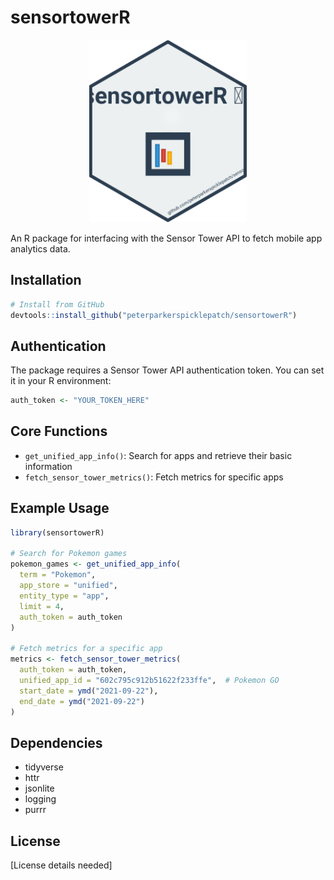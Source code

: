 # sensortowerR

<div align="center">
  <img src="images/sensortowerR_sticker.png" alt="sensortowerR Sticker" style="width:50%; height:auto;"/>
</div>

An R package for interfacing with the Sensor Tower API to fetch mobile app analytics data.

## Installation

```r
# Install from GitHub
devtools::install_github("peterparkerspicklepatch/sensortowerR")
```

## Authentication

The package requires a Sensor Tower API authentication token. You can set it in your R environment:

```r
auth_token <- "YOUR_TOKEN_HERE"
```

## Core Functions

- `get_unified_app_info()`: Search for apps and retrieve their basic information
- `fetch_sensor_tower_metrics()`: Fetch metrics for specific apps

## Example Usage

```r
library(sensortowerR)

# Search for Pokemon games
pokemon_games <- get_unified_app_info(
  term = "Pokemon",
  app_store = "unified",
  entity_type = "app",
  limit = 4,
  auth_token = auth_token
)

# Fetch metrics for a specific app
metrics <- fetch_sensor_tower_metrics(
  auth_token = auth_token,
  unified_app_id = "602c795c912b51622f233ffe",  # Pokemon GO
  start_date = ymd("2021-09-22"),
  end_date = ymd("2021-09-22")
)
```

## Dependencies

- tidyverse
- httr
- jsonlite
- logging
- purrr

## License

[License details needed]
